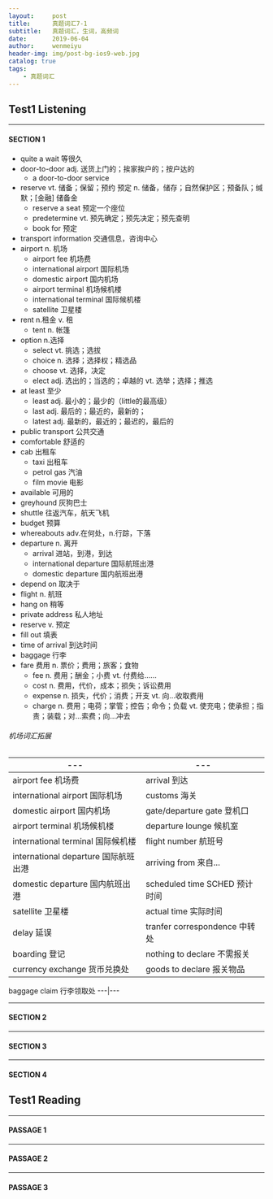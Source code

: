```yaml
---
layout:     post
title:      真题词汇7-1
subtitle:   真题词汇，生词，高频词
date:       2019-06-04
author:     wenmeiyu
header-img: img/post-bg-ios9-web.jpg
catalog: true
tags:
    - 真题词汇
---
```


## Test1  Listening

---
#### SECTION 1

- quite a wait   等很久
- door-to-door  adj. 送货上门的；挨家挨户的；按户达的
	- a door-to-door service
- reserve   vt. 储备；保留；预约  预定  n. 储备，储存；自然保护区；预备队；缄默；[金融] 储备金
	- reserve a seat  预定一个座位
	- predetermine   vt. 预先确定；预先决定；预先查明
	- book for  预定
- transport information  交通信息，咨询中心
- airport  n.  机场
	- airport fee 机场费
	- international airport  国际机场
	- domestic airport  国内机场
	- airport terminal  机场候机楼
	- international terminal  国际候机楼
	- satellite  卫星楼
- rent   n.租金  v. 租
	- tent  n. 帐篷
- option  n.选择
	- select  vt. 挑选；选拔
	- choice  n. 选择；选择权；精选品
	- choose  vt. 选择，决定
	- elect  adj. 选出的；当选的；卓越的   vt. 选举；选择；推选
- at least   至少
	- least   adj. 最小的；最少的（little的最高级） 
	- last    adj. 最后的；最近的，最新的；
	- latest  adj. 最新的，最近的；最迟的，最后的
- public transport  公共交通
- comfortable  舒适的
- cab  出租车
	- taxi  出租车
	- petrol   gas    汽油
	- film     movie  电影
- available  可用的
- greyhound  灰狗巴士
- shuttle  往返汽车，航天飞机
- budget  预算
- whereabouts   adv.在何处，n.行踪，下落
- departure  n. 离开
	- arrival 进站，到港，到达
	- international departure  国际航班出港
	- domestic departure 国内航班出港
- depend on  取决于
- flight  n. 航班
- hang on  稍等
- private  address  私人地址
- reserve v. 预定
- fill out 填表
- time of arrival  到达时间
- baggage  行李
- fare  费用  n. 票价；费用；旅客；食物
	- fee   n. 费用；酬金；小费   vt. 付费给……
	- cost   n. 费用，代价，成本；损失；诉讼费用  
	- expense    n. 损失，代价；消费；开支  vt. 向…收取费用
	- charge   n. 费用；电荷；掌管；控告；命令；负载   vt. 使充电；使承担；指责；装载；对…索费；向…冲去

###### 机场词汇拓展
---|---
---|---
airport fee 机场费 | arrival 到达
international airport 国际机场 | customs 海关
domestic airport  国内机场 | gate/departure gate 登机口
airport terminal  机场候机楼 | departure lounge  候机室
international terminal  国际候机楼 | flight number 航班号
international departure 国际航班出港 | arriving from 来自...
domestic departure 国内航班出港 | scheduled time SCHED 预计时间
satellite 卫星楼 | actual time 实际时间
delay 延误 | tranfer correspondence 中转处
boarding 登记 | nothing to declare 不需报关
currency exchange 货币兑换处 | goods to declare 报关物品
baggage claim  行李领取处
---|---

---
#### SECTION 2

---
#### SECTION 3

---
#### SECTION 4


## Test1  Reading

---
#### PASSAGE 1

---
#### PASSAGE 2

---
#### PASSAGE 3